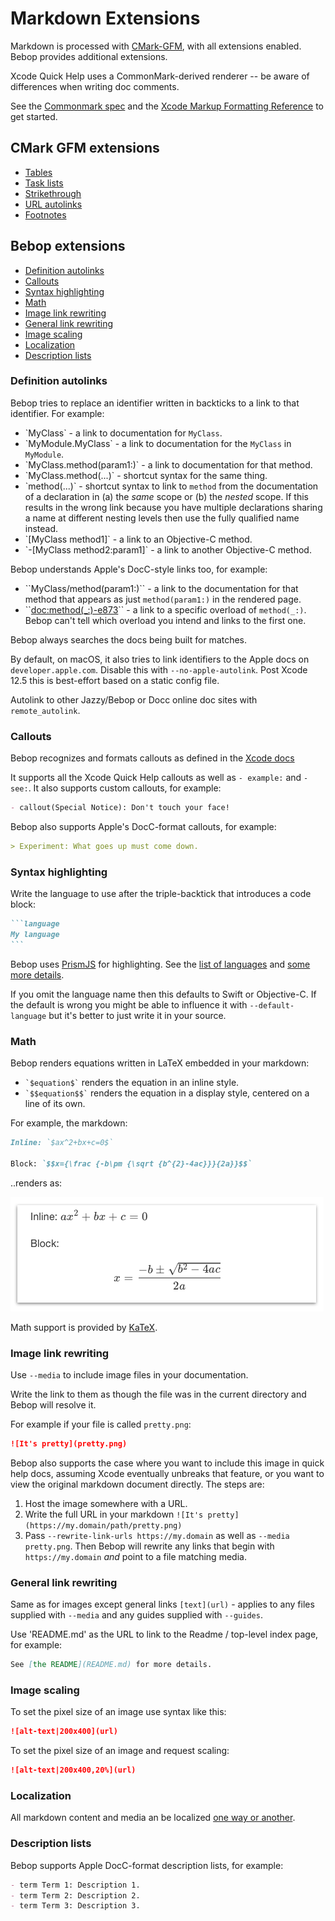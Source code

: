 # Markdown Extensions

Markdown is processed with [CMark-GFM](https://github.com/github/cmark-gfm),
with all extensions enabled.  Bebop provides additional extensions.

Xcode Quick Help uses a CommonMark-derived renderer -- be aware of differences
when writing doc comments.

See the [Commonmark spec](https://github.github.com/gfm/) and the
[Xcode Markup Formatting Reference](https://developer.apple.com/library/content/documentation/Xcode/Reference/xcode_markup_formatting_ref/) to get started.

## CMark GFM extensions

* [Tables](https://github.github.com/gfm/#tables-extension-)
* [Task lists](https://github.github.com/gfm/#task-list-items-extension-)
* [Strikethrough](https://github.github.com/gfm/#strikethrough-extension-)
* [URL autolinks](https://github.github.com/gfm/#autolinks-extension-)
* [Footnotes](https://www.markdownguide.org/extended-syntax/#footnotes)

## Bebop extensions

* [Definition autolinks](#definition-autolinks)
* [Callouts](#callouts)
* [Syntax highlighting](#syntax-highlighting)
* [Math](#math)
* [Image link rewriting](#image-link-rewriting)
* [General link rewriting](#general-link-rewriting)
* [Image scaling](#image-scaling)
* [Localization](#localization)
* [Description lists](#description-lists)

### Definition autolinks

Bebop tries to replace an identifier written in backticks to a link to that
identifier.  For example:
* \`MyClass\` - a link to documentation for `MyClass`.
* \`MyModule.MyClass\` - a link to documentation for the `MyClass` in
  `MyModule`.
* \`MyClass.method(param1:)\` - a link to documentation for that method.
* \`MyClass.method(...)\` - shortcut syntax for the same thing.
* \`method(...)\` - shortcut syntax to link to `method` from the documentation
  of a declaration in (a) the _same_ scope or (b) the _nested_ scope.  If this
  results in the wrong link because you have multiple declarations sharing a
  name at different nesting levels then use the fully qualified name instead.
* \`[MyClass method1]\` - a link to an Objective-C method.
* \`-[MyClass method2:param1]\` - a link to another Objective-C method.

Bebop understands Apple's DocC-style links too, for example:
* \`\`MyClass/method(param1:)\`\` - a link to the documentation for that method
  that appears as just `method(param1:)` in the rendered page.
* \`\`<doc:method(_:)-e873>\`\` - a link to a specific overload of `method(_:)`.
  Bebop can't tell which overload you intend and links to the first one.

Bebop always searches the docs being built for matches.

By default, on macOS, it also tries to link identifiers to the Apple docs on
`developer.apple.com`.  Disable this with `--no-apple-autolink`.  Post Xcode
12.5 this is best-effort based on a static config file.

Autolink to other Jazzy/Bebop or Docc online doc sites with `remote_autolink`.

### Callouts

Bebop recognizes and formats callouts as defined in the
[Xcode docs](https://developer.apple.com/library/archive/documentation/Xcode/Reference/xcode_markup_formatting_ref/Attention.html#//apple_ref/doc/uid/TP40016497-CH29-SW1)

It supports all the Xcode Quick Help callouts as well as `- example:` and
`- see:`.  It also supports custom callouts, for example:
```markdown
- callout(Special Notice): Don't touch your face!
```

Bebop also supports Apple's DocC-format callouts, for example:
```markdown
> Experiment: What goes up must come down.
```

### Syntax highlighting

Write the language to use after the triple-backtick that introduces a code
block:
````markdown
```language
My language
```
````
Bebop uses [PrismJS](https://prismjs.com) for highlighting.  See the [list of
languages](https://prismjs.com/#supported-languages) and
[some more details](misc.md).

If you omit the language name then this defaults to Swift or Objective-C.  If
the default is wrong you might be able to influence it with `--default-language`
but it's better to just write it in your source.

### Math

Bebop renders equations written in LaTeX embedded in your markdown:
* `` `$equation$` `` renders the equation in an inline style.
* `` `$$equation$$` `` renders the equation in a display style, centered on a
  line of its own.

For example, the markdown:
```markdown
Inline: `$ax^2+bx+c=0$`

Block: `$$x={\frac {-b\pm {\sqrt {b^{2}-4ac}}}{2a}}$$`
```
..renders as:

![math](../images/math.png)

Math support is provided by [KaTeX](https://katex.org).

### Image link rewriting

Use `--media` to include image files in your documentation.

Write the link to them as though the file was in the current directory and
Bebop will resolve it.

For example if your file is called `pretty.png`:
```markdown
![It's pretty](pretty.png)
```

Bebop also supports the case where you want to include this image in quick help
docs, assuming Xcode eventually unbreaks that feature, or you want to view the
original markdown document directly.  The steps are:
1. Host the image somewhere with a URL.
2. Write the full URL in your markdown `![It's pretty](https://my.domain/path/pretty.png)`
3. Pass `--rewrite-link-urls https://my.domain` as well as
   `--media pretty.png`.  Then Bebop will rewrite any links that begin with
   `https://my.domain` _and_ point to a file matching media.

### General link rewriting

Same as for images except general links `[text](url)` - applies to any files
supplied with `--media` and any guides supplied with `--guides`.

Use 'README.md' as the URL to link to the Readme / top-level index page, for
example:
```markdown
See [the README](README.md) for more details.
```

### Image scaling

To set the pixel size of an image use syntax like this:
```markdown
![alt-text|200x400](url)
```

To set the pixel size of an image and request scaling:
```markdown
![alt-text|200x400,20%](url)
```

### Localization

All markdown content and media an be localized [one way or another](localization.md).

### Description lists

Bebop supports Apple DocC-format description lists, for example:
```markdown
- term Term 1: Description 1.
- term Term 2: Description 2.
- term Term 3: Description 3.
```
